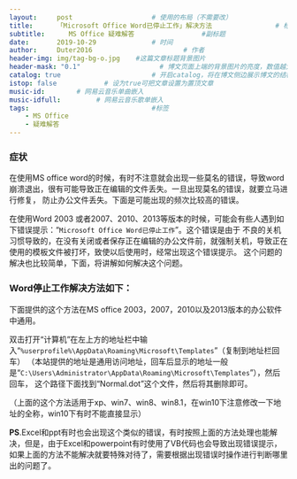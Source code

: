 ```yaml
---
layout:     post   				    # 使用的布局（不需要改）
title:      「Microsoft Office Word已停止工作」解决方法 				# 标题 
subtitle:      MS Office 疑难解答                 #副标题
date:       2019-10-29 				# 时间
author:     Duter2016 						# 作者
header-img: img/tag-bg-o.jpg 	#这篇文章标题背景图片
header-mask: "0.1"                    # 博文页面上端的背景图片的亮度，数值越大越黑暗
catalog: true 						# 开启catalog，将在博文侧边展示博文的结构
istop: false            # 设为true可把文章设置为置顶文章
music-id:        # 网易云音乐单曲嵌入
music-idfull:         # 网易云音乐歌单嵌入
tags:								#标签
    - MS Office
    - 疑难解答
---
```


### 症状
在使用MS office word的时候，有时不注意就会出现一些莫名的错误，导致word崩溃退出，很有可能导致正在编辑的文件丢失。一旦出现莫名的错误，就要立马进行修复，
防止办公文件丢失。下面是可能出现的频次比较高的错误。

在使用Word 2003 或者2007、2010、2013等版本的时候，可能会有些人遇到如下错误提示：“`Microsoft Office Word已停止工作`”。这个错误是由于
不良的关机习惯导致的，在没有关闭或者保存正在编辑的办公文件前，就强制关机，导致正在使用的模板文件被打坏，致使以后使用时，经常出现这个错误提示。
这个问题的解决也比较简单，下面，将讲解如何解决这个问题。

### Word停止工作解决方法如下：

下面提供的这个方法在MS office 2003，2007，2010以及2013版本的办公软件中通用。

双击打开“计算机”在左上方的地址栏中输入“`%userprofile%\AppData\Roaming\Microsoft\Templates`”（复制到地址栏回车）
（本站提供的地址是通用访问地址，回车后显示的地址一般是“`C:\Users\Administrator\AppData\Roaming\Microsoft\Templates`”），然后回车，
这个路径下面找到“Normal.dot”这个文件，然后将其删除即可。

（上面的这个方法适用于xp、win7、win8、win8.1，在win10下注意修改一下地址的全称，win10下有时不能直接显示）

**PS**.Excel和ppt有时也会出现这个类似的错误，有时按照上面的方法处理也能解决，但是，由于Excel和powerpoint有时使用了VB代码也会导致出现错误提示，
如果上面的方法不能解决就要特殊对待了，需要根据出现错误时操作进行判断哪里出的问题了。
